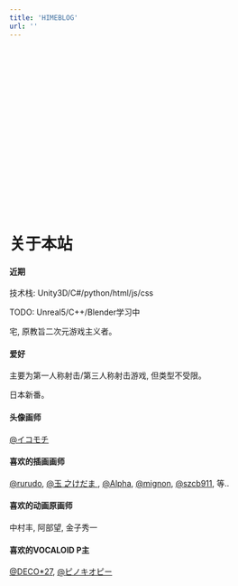 ```yaml
---
title: 'HIMEBLOG'
url: ''
---
```


<div class="fiximg" style="width: 100%;;border-bottom-left-radius: 0;border-bottom-right-radius: 0;display: block">
    <div class="fiximg__container" id="pixi" style="padding-bottom: 57%;;height: 0;display: block;margin: 0">
    </div>
</div>

<h1>关于本站</h1>

<div class="main-post-content">
    <div class="main-post-content-txt">
        <h4><span class="important">近期</h4>
        <p>
            技术栈: Unity3D/C#/python/html/js/css
        </p>
        <p>
            TODO: Unreal5/C++/Blender学习中
        </p>
        <p>
            <ruby>宅<rt class="ttt" data-rt="Otaku"></rt>, 原教旨二次元游戏主义者。
        </p>
        <h4><span class="important">爱好</h4>
        <p>
            主要为<ruby>第一人称射击<rt class="ttt" data-rt="FPS"></rt></ruby>/<ruby>第三人称射击<rt class="ttt" data-rt="TPS"></rt></ruby>游戏, 但类型不受限。
        </p>
        <p>
            日本新番。
        </p>
        <h4><span class="important">头像画师</span></h4>
        <p>
            <a href="https://www.pixiv.net/users/801146" target="_blank">
                @イコモチ
            </a>
        </p>
        <h4><span class="important">喜欢的插画画师</span></h4>
        <p>
            <a href="https://www.pixiv.net/users/25760573" target="_blank">
                @rurudo</a>,
            <a href="https://www.pixiv.net/users/16731" target="_blank">
                @<ruby>玉<rt class="ttt" data-rt="tama"></rt>
                    之<rt class="ttt" data-rt="no"></rt>けだま
                </ruby></a>,
            <a href="https://www.pixiv.net/users/16051830" target="_blank">
                @Alpha</a>,
            <a href="https://www.pixiv.net/users/24234" target="_blank">
                @mignon</a>,
            <a href="https://www.pixiv.net/users/6049901" target="_blank">
                @<ruby>szcb911<rt class="ttt" data-rt="鬼針草"></rt></ruby></a>, 等..
        </p>
        <h4><span class="important">喜欢的动画原画师</span></h4>
        <p>中村丰, 阿部望, 金子秀一</p>
        <h4><span class="important">喜欢的VOCALOID P主</span></h4>
        <p>
            <a href="https://space.bilibili.com/177291194" target="_blank">
                @DECO*27</a>,
            <a href="https://space.bilibili.com/203655966" target="_blank">
                @<ruby>ピノキオピー<rt class="ttt" data-rt="PinocchioP"></rt>
                </ruby>
            </a>
        </p>
    </div>
</div>
